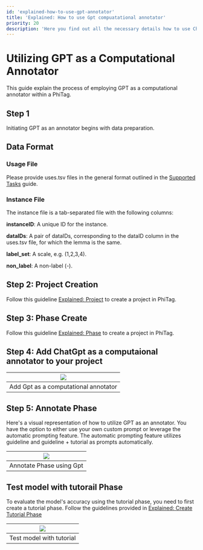 ```yaml
---
id: 'explained-how-to-use-gpt-annotator'
title: 'Explained: How to use Gpt compuatational annotator'
priority: 20
description: 'Here you find out all the necessary details how to use ChatGpt as an annotator.'
---
```


# Utilizing GPT as a Computational Annotator

This guide explain the process of employing GPT as a computational annotator within a PhiTag.


## Step 1
Initiating GPT as an annotator begins with data preparation.

## Data Format

### Usage File

Please provide uses.tsv files in the general format outlined in the [Supported Tasks](/supported-tasks) guide.

### Instance File
The instance file is a tab-separated file with the following columns:

**instanceID**: A unique ID for the instance.

**dataIDs**: A pair of dataIDs, corresponding to the dataID column in the uses.tsv file, for which the lemma is the same.

**label_set**: A scale, e.g. (1,2,3,4).

**non_label**: A non-label (-).

## Step 2: Project Creation
Follow this guideline [Explained: Project](/explained-project) to create a project in PhiTag.


## Step 3: Phase Create
Follow this guideline [Explained: Phase](/explained-phase) to create a project in PhiTag.

## Step 4: Add ChatGpt as a computaional annotator to your project

| ![](datasets/guide/add-comp-annotator.gif) |
| :---------------------------------: |
|           Add Gpt as a computational annotator          |


## Step 5: Annotate Phase
Here's a visual representation of how to utilize GPT as an annotator. You have the option to either use your own custom prompt or leverage the automatic prompting feature. The automatic prompting feature utilizes guideline and guideline + tutorial as prompts automatically.

| ![](datasets/guide/annotate-phase-using-gpt.gif) |
| :---------------------------------:    |
|    Annotate Phase using Gpt      |


## Test model with tutorail Phase
To evaluate the model's accuracy using the tutorial phase, you need to first create a tutorial phase. Follow the guidelines provided in
    [Explained: Create Tutorial Phase](/datasets/guide/explained-how-to-create-tutorial)


| ![](datasets/guide/test-with-tutorial.gif)  |
| :-------------------------------------------: |
|    Test model with tutorial               |






